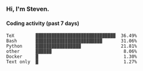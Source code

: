 ### Hi, I'm Steven.

#### Coding activity (past 7 days)
```
TeX        ▓▓▓▓▓▓▓▓▓▓▓▓▓▓▓▓▓▓▓▓▓▓▓▓▓▓▓▓▓▓  36.49%
Bash       ▓▓▓▓▓▓▓▓▓▓▓▓▓▓▓▓▓▓▓▓▓▓▓▓▓       31.06%
Python     ▓▓▓▓▓▓▓▓▓▓▓▓▓▓▓▓▓               21.81%
other      ▓▓▓▓▓▓                           8.06%
Docker     ▓                                1.30%
Text only  ▓                                1.27%
```

